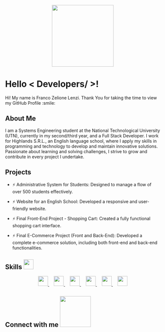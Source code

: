 <p align="center">
    <img width="200" src="https://github.com/user-attachments/assets/97b8f1ac-4a92-4361-a214-75ac0b535481">
</p>

<h1> Hello < Developers/ >! </h1>
<p align='center'>
</p>

<div size='20px'> Hi! My name is Franco Zelione Lenzi. Thank You for taking the time to view my GitHub Profile :smile: 
</div>

<p align='center'>
</p>

<h2> About Me </h2>
<div size='20px'>
I am a Systems Engineering student at the National Technological University (UTN), currently in my second/third year, and a Full Stack Developer.
I work for Highlands S.R.L., an English language school, where I apply my skills in programming and technology to develop and maintain innovative solutions.
Passionate about learning and solving challenges, I strive to grow and contribute in every project I undertake.
</div>

<h2> Projects </h2>

- ⚡ Administrative System for Students: Designed to manage a flow of over 500 students effectively.
  
- ⚡ Website for an English School: Developed a responsive and user-friendly website.
  
- ⚡ Final Front-End Project - Shopping Cart: Created a fully functional shopping cart interface.
  
- ⚡ Final E-Commerce Project (Front and Back-End): Developed a complete e-commerce solution, including both front-end and back-end functionalities.

<h2>Skills <img src="https://media2.giphy.com/media/QssGEmpkyEOhBCb7e1/giphy.gif?cid=ecf05e47a0n3gi1bfqntqmob8g9aid1oyj2wr3ds3mg700bl&rid=giphy.gif" width="32px"></h2>

<p align="center">
    <a href="https://github.com/Francozelione1/Francozelione1">
        <img width="32px" src="https://raw.githubusercontent.com/rahulbanerjee26/githubAboutMeGenerator/main/icons/reactjs.svg">
    </a>
    &nbsp;&nbsp;&nbsp;
    <a href="https://github.com/Francozelione1/Francozelione1">
        <img width="32px" src="https://raw.githubusercontent.com/rahulbanerjee26/githubAboutMeGenerator/main/icons/javascript.svg">
    </a>
    &nbsp;&nbsp;&nbsp;
    <a href="https://github.com/Francozelione1/Francozelione1">
        <img width="32px" src="https://raw.githubusercontent.com/rahulbanerjee26/githubAboutMeGenerator/main/icons/cpp.svg">
    </a>
    &nbsp;&nbsp;&nbsp;
    <a href="https://github.com/Francozelione1/Francozelione1">
        <img width="32px" src="https://raw.githubusercontent.com/rahulbanerjee26/githubAboutMeGenerator/main/icons/sqlite.svg">
    </a>
    &nbsp;&nbsp;&nbsp;
    <a href="https://github.com/Francozelione1/Francozelione1">
        <img width="32px" src="https://raw.githubusercontent.com/rahulbanerjee26/githubAboutMeGenerator/main/icons/css.svg">
    </a>
    &nbsp;&nbsp;&nbsp;
    <a href="https://github.com/Francozelione1/Francozelione1">
        <img width="32px" src="https://raw.githubusercontent.com/rahulbanerjee26/githubAboutMeGenerator/main/icons/html.svg">
    </a>
</p>

<h2> Connect with me <img src='https://raw.githubusercontent.com/ShahriarShafin/ShahriarShafin/main/Assets/handshake.gif' width="100px"> 
    
</h2>
